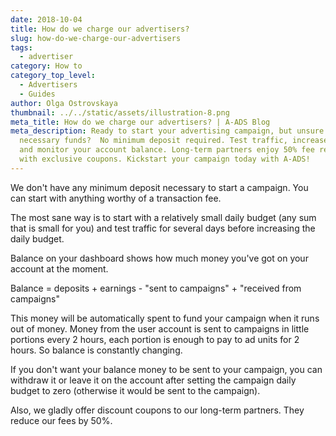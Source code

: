 ```yaml
---
date: 2018-10-04
title: How do we charge our advertisers?
slug: how-do-we-charge-our-advertisers
tags:
  - advertiser
category: How to
category_top_level:
  - Advertisers
  - Guides
author: Olga Ostrovskaya
thumbnail: ../../static/assets/illustration-8.png
meta_title: How do we charge our advertisers? | A-ADS Blog
meta_description: Ready to start your advertising campaign, but unsure about the
  necessary funds?  No minimum deposit required. Test traffic, increase budget,
  and monitor your account balance. Long-term partners enjoy 50% fee reduction
  with exclusive coupons. Kickstart your campaign today with A-ADS!
---
```

We don't have any minimum deposit necessary to start a campaign. You can start with anything worthy of a transaction fee.

The most sane way is to start with a relatively small daily budget (any sum that is small for you) and test traffic for several days before increasing the daily budget.

Balance on your dashboard shows how much money you've got on your account at the moment. 

Balance = deposits + earnings - "sent to campaigns" + "received from campaigns"

This money will be automatically spent to fund your campaign when it runs out of money. Money from the user account is sent to campaigns in little portions every 2 hours, each portion is enough to pay to ad units for 2 hours. So balance is constantly changing.

If you don't want your balance money to be sent to your campaign, you can withdraw it or leave it on the account after setting the campaign daily budget to zero (otherwise it would be sent to the campaign).

Also, we gladly offer discount coupons to our long-term partners. They reduce our fees by 50%.
